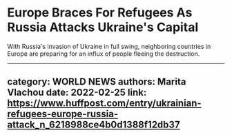 # Europe Braces For Refugees As Russia Attacks Ukraine's Capital

With Russia's invasion of Ukraine in full swing, neighboring countries in Europe are preparing for an influx of people fleeing the destruction.

---
category: WORLD NEWS
authors: Marita Vlachou
date: 2022-02-25
link: https://www.huffpost.com/entry/ukrainian-refugees-europe-russia-attack_n_6218988ce4b0d1388f12db37
---
